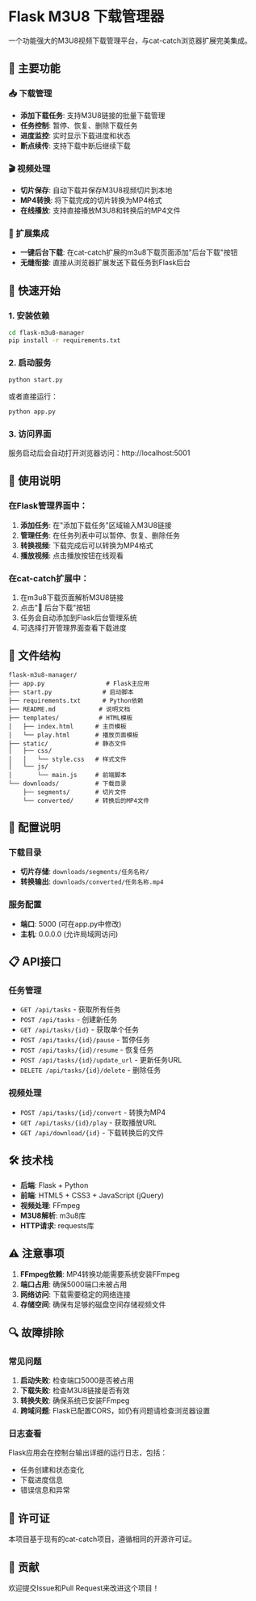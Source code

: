 # Flask M3U8 下载管理器

一个功能强大的M3U8视频下载管理平台，与cat-catch浏览器扩展完美集成。

## 🌟 主要功能

### 📥 下载管理
- **添加下载任务**: 支持M3U8链接的批量下载管理
- **任务控制**: 暂停、恢复、删除下载任务
- **进度监控**: 实时显示下载进度和状态
- **断点续传**: 支持下载中断后继续下载

### 🎬 视频处理
- **切片保存**: 自动下载并保存M3U8视频切片到本地
- **MP4转换**: 将下载完成的切片转换为MP4格式
- **在线播放**: 支持直接播放M3U8和转换后的MP4文件

### 🔗 扩展集成
- **一键后台下载**: 在cat-catch扩展的m3u8下载页面添加"后台下载"按钮
- **无缝衔接**: 直接从浏览器扩展发送下载任务到Flask后台

## 🚀 快速开始

### 1. 安装依赖

```bash
cd flask-m3u8-manager
pip install -r requirements.txt
```

### 2. 启动服务

```bash
python start.py
```

或者直接运行：

```bash
python app.py
```

### 3. 访问界面

服务启动后会自动打开浏览器访问：http://localhost:5001

## 📖 使用说明

### 在Flask管理界面中：

1. **添加任务**: 在"添加下载任务"区域输入M3U8链接
2. **管理任务**: 在任务列表中可以暂停、恢复、删除任务
3. **转换视频**: 下载完成后可以转换为MP4格式
4. **播放视频**: 点击播放按钮在线观看

### 在cat-catch扩展中：

1. 在m3u8下载页面解析M3U8链接
2. 点击"🚀 后台下载"按钮
3. 任务会自动添加到Flask后台管理系统
4. 可选择打开管理界面查看下载进度

## 📁 文件结构

```
flask-m3u8-manager/
├── app.py                 # Flask主应用
├── start.py              # 启动脚本
├── requirements.txt      # Python依赖
├── README.md            # 说明文档
├── templates/           # HTML模板
│   ├── index.html      # 主页模板
│   └── play.html       # 播放页面模板
├── static/             # 静态文件
│   ├── css/
│   │   └── style.css   # 样式文件
│   └── js/
│       └── main.js     # 前端脚本
└── downloads/          # 下载目录
    ├── segments/       # 切片文件
    └── converted/      # 转换后的MP4文件
```

## 🔧 配置说明

### 下载目录
- **切片存储**: `downloads/segments/任务名称/`
- **转换输出**: `downloads/converted/任务名称.mp4`

### 服务配置
- **端口**: 5000 (可在app.py中修改)
- **主机**: 0.0.0.0 (允许局域网访问)

## 📋 API接口

### 任务管理
- `GET /api/tasks` - 获取所有任务
- `POST /api/tasks` - 创建新任务
- `GET /api/tasks/{id}` - 获取单个任务
- `POST /api/tasks/{id}/pause` - 暂停任务
- `POST /api/tasks/{id}/resume` - 恢复任务
- `POST /api/tasks/{id}/update_url` - 更新任务URL
- `DELETE /api/tasks/{id}/delete` - 删除任务

### 视频处理
- `POST /api/tasks/{id}/convert` - 转换为MP4
- `GET /api/tasks/{id}/play` - 获取播放URL
- `GET /api/download/{id}` - 下载转换后的文件

## 🛠️ 技术栈

- **后端**: Flask + Python
- **前端**: HTML5 + CSS3 + JavaScript (jQuery)
- **视频处理**: FFmpeg
- **M3U8解析**: m3u8库
- **HTTP请求**: requests库

## ⚠️ 注意事项

1. **FFmpeg依赖**: MP4转换功能需要系统安装FFmpeg
2. **端口占用**: 确保5000端口未被占用
3. **网络访问**: 下载需要稳定的网络连接
4. **存储空间**: 确保有足够的磁盘空间存储视频文件

## 🔍 故障排除

### 常见问题

1. **启动失败**: 检查端口5000是否被占用
2. **下载失败**: 检查M3U8链接是否有效
3. **转换失败**: 确保系统已安装FFmpeg
4. **跨域问题**: Flask已配置CORS，如仍有问题请检查浏览器设置

### 日志查看

Flask应用会在控制台输出详细的运行日志，包括：
- 任务创建和状态变化
- 下载进度信息
- 错误信息和异常

## 📄 许可证

本项目基于现有的cat-catch项目，遵循相同的开源许可证。

## 🤝 贡献

欢迎提交Issue和Pull Request来改进这个项目！
